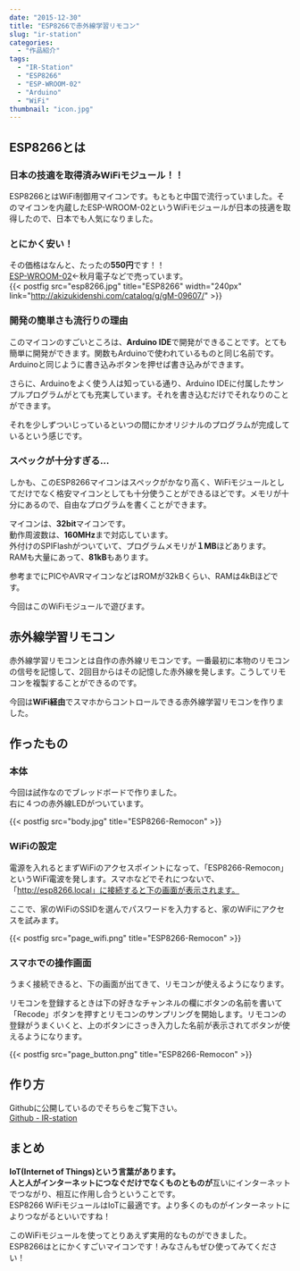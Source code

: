 ```yaml
---
date: "2015-12-30"
title: "ESP8266で赤外線学習リモコン"
slug: "ir-station"
categories:
  - "作品紹介"
tags:
  - "IR-Station"
  - "ESP8266"
  - "ESP-WROOM-02"
  - "Arduino"
  - "WiFi"
thumbnail: "icon.jpg"
---
```


## ESP8266とは 

### 日本の技適を取得済みWiFiモジュール！！

ESP8266とはWiFi制御用マイコンです。もともと中国で流行っていました。そのマイコンを内蔵したESP-WROOM-02というWiFiモジュールが日本の技適を取得したので、日本でも人気になりました。

### とにかく安い！

その価格はなんと、たったの**550円**です！！  
[ESP-WROOM-02](http://akizukidenshi.com/catalog/g/gM-09607/)←秋月電子などで売っています。  
{{< postfig src="esp8266.jpg" title="ESP8266" width="240px" link="http://akizukidenshi.com/catalog/g/gM-09607/" >}}
<!--more-->

### 開発の簡単さも流行りの理由

このマイコンのすごいところは、**Arduino IDE**で開発ができることです。とても簡単に開発ができます。関数もArduinoで使われているものと同じ名前です。Arduinoと同じように書き込みボタンを押せば書き込みができます。

さらに、Arduinoをよく使う人は知っている通り、Arduino IDEに付属したサンプルプログラムがとても充実しています。それを書き込むだけでそれなりのことができます。

それを少しずついじっているといつの間にかオリジナルのプログラムが完成しているという感じです。

### スペックが十分すぎる…

しかも、このESP8266マイコンはスペックがかなり高く、WiFiモジュールとしてだけでなく格安マイコンとしても十分使うことができるほどです。メモリが十分にあるので、自由なプログラムを書くことができます。

マイコンは、**32bit**マイコンです。  
動作周波数は、**160MHz**まで対応しています。  
外付けのSPIFlashがついていて、プログラムメモリが**１MB**ほどあります。  
RAMも大量にあって、**81kB**もあります。

参考までにPICやAVRマイコンなどはROMが32kBくらい、RAMは4kBほどです。


今回はこのWiFiモジュールで遊びます。


## 赤外線学習リモコン

赤外線学習リモコンとは自作の赤外線リモコンです。一番最初に本物のリモコンの信号を記憶して、2回目からはその記憶した赤外線を発します。こうしてリモコンを複製することができるのです。

今回は**WiFi経由**でスマホからコントロールできる赤外線学習リモコンを作りました。

## 作ったもの

### 本体

今回は試作なのでブレッドボードで作りました。  
右に４つの赤外線LEDがついています。

{{< postfig src="body.jpg" title="ESP8266-Remocon" >}}

### WiFiの設定

電源を入れるとまずWiFiのアクセスポイントになって、「ESP8266-Remocon」というWiFi電波を発します。スマホなどでそれにつないで、「http://esp8266.local」に接続すると下の画面が表示されます。

ここで、家のWiFiのSSIDを選んでパスワードを入力すると、家のWiFiにアクセスを試みます。

{{< postfig src="page_wifi.png" title="ESP8266-Remocon" >}}

### スマホでの操作画面

うまく接続できると、下の画面が出てきて、リモコンが使えるようになります。

リモコンを登録するときは下の好きなチャンネルの欄にボタンの名前を書いて「Recode」ボタンを押すとリモコンのサンプリングを開始します。リモコンの登録がうまくいくと、上のボタンにさっき入力した名前が表示されてボタンが使えるようになります。

{{< postfig src="page_button.png" title="ESP8266-Remocon" >}}


## 作り方

Githubに公開しているのでそちらをご覧下さい。  
[Github - IR-station](https://github.com/kerikun11/IR-station)

## まとめ

**IoT(Internet of Things)**という言葉があります。  
**人と人が**インターネットにつなぐだけでなく**ものとものが**互いにインターネットでつながり、相互に作用し合うということです。  
ESP8266 WiFiモジュールはIoTに最適です。より多くのものがインターネットによりつながるといいですね！

このWiFiモジュールを使ってとりあえず実用的なものができました。  
ESP8266はとにかくすごいマイコンです！みなさんもぜひ使ってみてください！  

